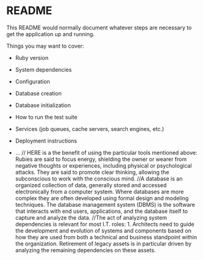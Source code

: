 # README

This README would normally document whatever steps are necessary to get the
application up and running.

Things you may want to cover:

* Ruby version

* System dependencies

* Configuration

* Database creation

* Database initialization

* How to run the test suite

* Services (job queues, cache servers, search engines, etc.)

* Deployment instructions

* ...
// HERE is a the benefit of using the particular tools mentioned above:
Rubies are said to focus energy, shielding the owner or wearer from negative thoughts or experiences, including physical or psychological attacks. They are said to promote clear thinking, allowing the subconscious to work with the conscious mind.
//A database is an organized collection of data, generally stored and accessed electronically from a computer system. Where databases are more complex they are often developed using formal design and modeling techniques.
The database management system (DBMS) is the software that interacts with end users, applications, and the database itself to capture and analyze the data.
//The act of analyzing system dependencies is relevant for most I.T. roles: 1. Architects need to guide the development and evolution of systems and components based on how they are used from both a technical and business standpoint within the organization. Retirement of legacy assets is in particular driven by analyzing the remaining dependencies on these assets.
